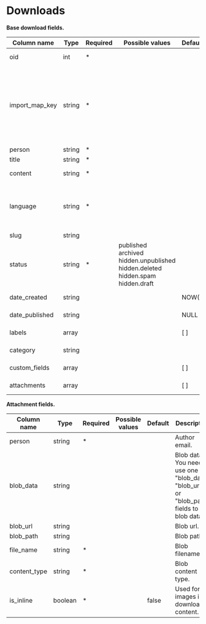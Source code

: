Downloads
==================

**Base download fields.**

| Column name               | Type    | Required | Possible values                                                                                             | Default | Description                                                                                                                             | Examples                                                          |
| --------------------------|---------|----------|-------------------------------------------------------------------------------------------------------------|---------|-----------------------------------------------------------------------------------------------------------------------------------------|-------------------------------------------------------------------|
| oid                       | int     |  *       |                                                                                                             |         | External source id.                                                                                                                     |                                                                   |
| import_map_key            | string  |  *       |                                                                                                             |         | External source type. <br/><br/>  "oid" + "import_map_key" is the unique key for proper item updates when you try to re-import the item.| dp_download, zd_download                                          |
| person                    | string  |  *       |                                                                                                             |         | Author email.                                                                                                                           | user@example.com                                                  |
| title                     | string  |  *       |                                                                                                             |         | Download title.                                                                                                                         |                                                                   |
| content                   | string  |  *       |                                                                                                             |         | Download content.                                                                                                                       |                                                                   |
| language                  | string  |  *       |                                                                                                             |         | Download language. You can use language name, locale or DeskPRO lang code.                                                              | eng, English, en_US                                               |
| slug                      | string  |          |                                                                                                             |         | Download slug.                                                                                                                          |                                                                   |
| status                    | string  |  *       | published <br/> archived <br/> hidden.unpublished <br/> hidden.deleted <br/> hidden.spam <br/> hidden.draft |         | Download status.                                                                                                                        |                                                                   |
| date_created              | string  |          |                                                                                                             | NOW()   | Download date created.                                                                                                                  | 2016-07-12 00:00:00                                               |
| date_published            | string  |          |                                                                                                             | NULL    | Download date published.                                                                                                                | 2016-07-12 00:00:00                                               |
| labels                    | array   |          |                                                                                                             | [ ]     | Download labels.                                                                                                                        | ["label 1", "label 2"]                                            |
| category                  | string  |          |                                                                                                             |         | Download category.                                                                                                                      | Category 1                                                        |
| custom_fields             | array   |          |                                                                                                             | [ ]     | Download custom fields.                                                                                                                 |                                                                   |
| attachments               | array   |          |                                                                                                             | [ ]     | Download attachments.                                                                                                                   |                                                                   |

**Attachment fields.**

| Column name               | Type    | Required | Possible values                                                                                             | Default | Description                                                                                                                             | Examples                                                          |
| --------------------------|---------|----------|-------------------------------------------------------------------------------------------------------------|---------|-----------------------------------------------------------------------------------------------------------------------------------------|-------------------------------------------------------------------|
| person                    | string  |  *       |                                                                                                             |         | Author email.                                                                                                                           | user@example.com                                                  |
| blob_data                 | string  |          |                                                                                                             |         | Blob data. You need to use one of "blob_data",  "blob_url" or "blob_path" fields to get blob data.                                      |                                                                   |
| blob_url                  | string  |          |                                                                                                             |         | Blob url.                                                                                                                               |                                                                   |
| blob_path                 | string  |          |                                                                                                             |         | Blob path.                                                                                                                              |                                                                   |
| file_name                 | string  |  *       |                                                                                                             |         | Blob filename.                                                                                                                          |                                                                   |
| content_type              | string  |  *       |                                                                                                             |         | Blob content type.                                                                                                                      |                                                                   |
| is_inline                 | boolean |  *       |                                                                                                             | false   | Used for images in download content.                                                                                                    |                                                                   |

